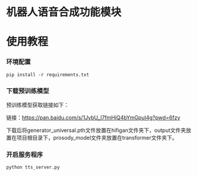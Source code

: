 # 机器人语音合成功能模块
# 使用教程
### 环境配置
```
pip install -r requirements.txt
```

### 下载预训练模型
预训练模型获取链接如下：

链接：https://pan.baidu.com/s/1JybU_I7fmHjQ4bYmGpuI4g?pwd=6fzy 

下载后将generator_universal.pth文件放置在hifigan文件夹下，output文件夹放置在项目根目录下，prosody_model文件夹放置在transformer文件夹下。

### 开启服务程序
```
python tts_server.py
```
